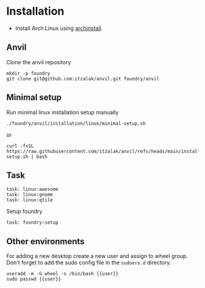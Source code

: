 # Installation

- Install Arch Linux using [archinstall](https://github.com/archlinux/archinstall).

## Anvil

Clone the anvil repository

```shell
mkdir -p foundry
git clone git@github.com:itzalak/anvil.git foundry/anvil
```

## Minimal setup

Run minimal linux installation setup manually

```shell
./foundry/anvil/installation/linux/minimal-setup.sh
```

or

```shell
curl -fsSL https://raw.githubusercontent.com/itzalak/anvil/refs/heads/main/installation/linux/minimal-setup.sh | bash
```

## Task

```shell
task: linux:awesome
task: linux:gnome
task: linux:qtile
```

Setup foundry

```shell
task: foundry:setup
```

## Other environments

For adding a new desktop create a new user and assign to wheel group. Don't forget to add the sudo config file
in the `sudoers.d` directory.

```shell
useradd -m -G wheel -s /bin/bash {{user}}
sudo passwd {{user}}
```

